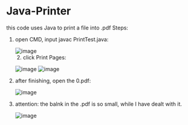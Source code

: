 # Java-Printer
this code uses Java to print a file into .pdf
Steps:
  1. open CMD, input javac PrintTest.java:
  
     ![image](https://github.com/lilyDog/Java-Printer/raw/master/image/1.PNG)    
  2. click Print Pages:
  
     ![image](https://github.com/lilyDog/Java-Printer/raw/master/image/2.PNG)
     ![image](https://github.com/lilyDog/Java-Printer/raw/master/image/3.PNG)   
  3. after finishing, open the 0.pdf:
  
     ![image](https://github.com/lilyDog/Java-Printer/raw/master/image/4.PNG)
  4. attention: the balnk in the  .pdf is so small, while I have dealt with it.
  
     ![image](https://github.com/lilyDog/Java-Printer/raw/master/image/5.PNG)
     

